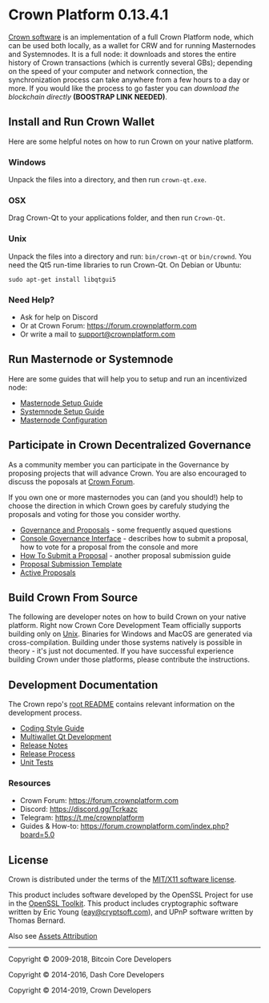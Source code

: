 # Crown Platform 0.13.4.1

[Crown software](https://crownplatform.com/wallet) is an implementation of a full Crown Platform node, which can be used both locally, as a wallet for CRW and for running Masternodes and Systemnodes. It is a full node:  it downloads and stores the entire history of Crown transactions (which is currently several GBs); depending on the speed of your computer and network connection, the synchronization process can take anywhere from a few hours to a day or more. If you would like the process to go faster you can _download the blockchain directly_ **(BOOSTRAP LINK NEEDED)**.

## Install and Run Crown Wallet

Here are some helpful notes on how to run Crown on your native platform.

### Windows

Unpack the files into a directory, and then run `crown-qt.exe`.

### OSX

Drag Crown-Qt to your applications folder, and then run `Crown-Qt`.

### Unix

Unpack the files into a directory and run: `bin/crown-qt` or `bin/crownd`. You need the Qt5 run-time libraries to run Crown-Qt. On Debian or Ubuntu:

	sudo apt-get install libqtgui5

### Need Help?

* Ask for help on Discord
* Or at Crown Forum: https://forum.crownplatform.com
* Or write a mail to [support@crownplatform.com](email:support@crownplatform.com)

## Run Masternode or Systemnode

Here are some guides that will help you to setup and run an incentivized node:
* [Masternode Setup Guide](https://forum.crownplatform.com/index.php?topic=1241.0)
* [Systemnode Setup Guide](https://forum.crownplatform.com/index.php?topic=1240.0)
* [Masternode Configuration](masternode-config.md)

## Participate in Crown Decentralized Governance

As a community member you can participate in the Governance by proposing projects that will advance Crown. You are also encouraged to discuss the poposals at [Crown Forum](https://forum.crownplatform.com/index.php?board=17.0).

If you own one or more masternodes you can (and you should!) help to choose the direction in which Crown goes by carefuly studying the proposals and voting for those you consider worthy.

* [Governance and Proposals](https://forum.crownplatform.com/index.php?topic=17.0) - some frequently asqued questions
* [Console Governance Interface](governance.md) - describes how to submit a proposal, how to vote for a proposal from the console and more
* [How To Submit a Proposal](https://forum.crownplatform.com/index.php?topic=11.0) - another proposal submission guide
* [Proposal Submission Template](https://forum.crownplatform.com/index.php?topic=9.0)
* [Active Proposals](https://crowncentral.net/proposals/oveerview)

## Build Crown From Source

The following are developer notes on how to build Crown on your native platform. Right now Crown Core Development Team officially supports building only on [Unix](build-unix.md). Binaries for Windows and MacOS are generated via cross-compilation. Building under those systems natively is possible in theory - it's just not documented. If you have successful experience building Crown under those platforms, please contribute the instructions. 

## Development Documentation

The Crown repo's [root README](../README.md) contains relevant information on the development process.

- [Coding Style Guide](coding-style.md)
- [Multiwallet Qt Development](multiwallet-qt.md)
- [Release Notes](release-notes.md)
- [Release Process](release-process.md)
- [Unit Tests](unit-tests.md)

### Resources
* Crown Forum: https://forum.crownplatform.com
* Discord: https://discord.gg/Tcrkazc
* Telegram: https://t.me/crownplatform
* Guides & How-to: https://forum.crownplatform.com/index.php?board=5.0

## License

Crown is distributed under the terms of the [MIT/X11 software license](http://www.opensource.org/licenses/mit-license.php). 

This product includes software developed by the OpenSSL Project for use in the [OpenSSL Toolkit](https://www.openssl.org/). This product includes cryptographic software written by Eric Young ([eay@cryptsoft.com](mailto:eay@cryptsoft.com)), and UPnP software written by Thomas Bernard. 

Also see [Assets Attribution](assets-attribution.md)

- - -

Copyright © 2009-2018, Bitcoin Core Developers

Copyright © 2014-2016, Dash Core Developers

Copyright © 2014-2019, Crown Developers
